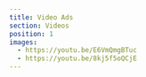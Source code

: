 ```yaml
---
title: Video Ads
section: Videos
position: 1
images:
  - https://youtu.be/E6VmQmgBTuc
  - https://youtu.be/8kj5f5oQCjE
---
```

